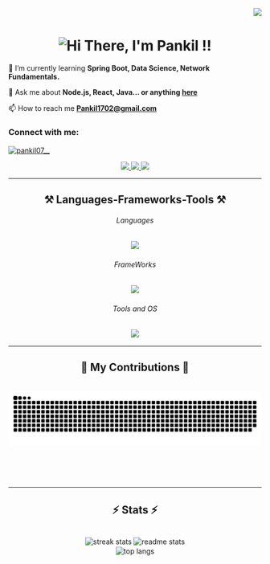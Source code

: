<p align="right" >
<img src="https://visitor-badge.laobi.icu/badge?page_id=Pankil02.Pankil02" />
</p>

<h1 align="center" >
<img src="https://readme-typing-svg.herokuapp.com?font=ubuntu+sans&size=25&pause=0000&random=false&width=435&lines=Hi+There!+%F0%9F%91%8B;I'm+Pankil+!;Developer+and+Programmer..." alt="Hi There, I'm Pankil !! " />
</h1>

<div align="left">
 
🌱 I’m currently learning **Spring Boot, Data Science, Network Fundamentals.**

💬 Ask me about **Node.js, React, Java... or anything [here](https://github.com/pankil02/pankil02)**

📫 How to reach me **Pankil1702@gmail.com**

</div>

<h3 align="left">Connect with me:</h3>
<p align="left">
<a href="https://instagram.com/pankil07__" target="blank"><img align="center" src="https://raw.githubusercontent.com/rahuldkjain/github-profile-readme-generator/master/src/images/icons/Social/instagram.svg" alt="pankil07__" height="30" width="40" /></a>
</p>

<div align="center"> 
  <a href="mailto:pankil1702@gmail.com">
    <img src="https://img.shields.io/badge/Gmail-333333?style=for-the-badge&logo=gmail&logoColor=red" />
  </a>
  <a href="https://linkedin.com/in/" target="_blank">
    <img src="https://img.shields.io/badge/LinkedIn-0077B5?style=for-the-badge&logo=linkedin&logoColor=white" target="_blank" />
  </a>
  <a href="" target="_blank">
     <img src="https://img.shields.io/badge/Portfolio-FF5722?style=for-the-badge&logo=todoist&logoColor=white" target="_blank" />
  </a>
</div>

<hr/>

<h2 align="center">⚒️ Languages-Frameworks-Tools ⚒️</h2>
<div align="center">
  <h6>Languages</h6>
      <img src="https://skillicons.dev/icons?i=nodejs,python,javascript,express,mongodb,java,nextjs,mysql,flask,kotlin" />
  <h6>FrameWorks</h6>
      <img src="https://skillicons.dev/icons?i=react,bootstrap,html,css,tailwind,git" />
  <h6>Tools and OS</h6>
    <img src="https://skillicons.dev/icons?i=eclipse,vscode,github,linux,postman,windows" />    
</div>

 <hr/>
 
<div align="center">
  <h2>🐍 My Contributions 🐍</h2>
  <br>
  <img alt="snake eating my contributions" src="https://raw.githubusercontent.com/salesp07/salesp07/output/github-contribution-grid-snake.svg" />
  
  <br/><br/><br/>
</div>

<hr/>

<h2 align="center">⚡ Stats ⚡</h2>
<br>
<div align=center>
  <img width=390 src="https://github-readme-streak-stats-salesp07.vercel.app/?user=pankil02&count_private=true&theme=react&border_radius=10" alt="streak stats"/>
  <img width=390 src="https://github-readme-stats-salesp07.vercel.app/api?username=pankil02&count_private=true&show_icons=true&theme=react&rank_icon=github&border_radius=10" alt="readme stats" />
  <br/>
  <img width=325 align="center" src="https://github-readme-stats-salesp07.vercel.app/api/top-langs/?username=pankil02&hide=HTML&langs_count=8&layout=compact&theme=react&border_radius=10&size_weight=0.5&count_weight=0.5&exclude_repo=github-readme-stats" alt="top langs" />
</div>
 

<!--<p><img align="left" src="https://github-readme-stats.vercel.app/api/top-langs?username=pankil02&show_icons=true&locale=en&layout=compact" alt="pankil02" /></p>
-->


<!--
**Pankil02/Pankil02** is a ✨ _special_ ✨ repository because its `README.md` (this file) appears on your GitHub profile.

Here are some ideas to get you started:

- 🔭 I’m currently working on ...
- 🌱 I’m currently learning ...
- 👯 I’m looking to collaborate on ...
- 🤔 I’m looking for help with ...
- 💬 Ask me about ...
- 📫 How to reach me: ...
- 😄 Pronouns: ...
- ⚡ Fun fact: ...
-->
